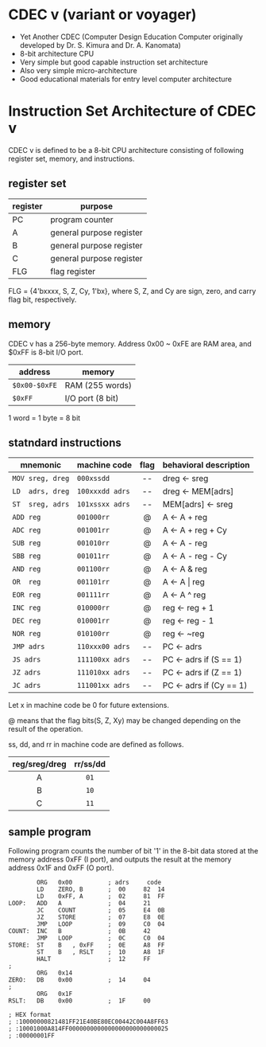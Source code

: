 # CDEC v (variant or voyager)
- Yet Another CDEC (Computer Design Education Computer originally developed by Dr. S. Kimura and Dr. A. Kanomata)
- 8-bit architecture CPU
- Very simple but good capable instruction set architecture
- Also very simple micro-architecture
- Good educational materials for entry level computer architecture 

# Instruction Set Architecture of CDEC v
CDEC v is defined to be a 8-bit CPU architecture consisting of following register set, memory, and instructions.

## register set 

| register | purpose                |
|----------|------------------------|
| PC       | program counter        |
| A        |general purpose register|
| B        |general purpose register|
| C        |general purpose register|
| FLG      |flag register           |

FLG = {4'bxxxx, S, Z, Cy, 1'bx}, where S, Z, and Cy are sign, zero, and carry flag bit, respectively. 

## memory

CDEC v has a 256-byte memory. Address 0x00 ~ 0xFE are RAM area, and $0xFF is 8-bit I/O port.

| address     | memory            |
|-------------|-------------------|
|`$0x00-$0xFE`| RAM (255 words)   |
|`$0xFF      `| I/O port (8 bit)  |
1 word = 1 byte = 8 bit

## statndard instructions

| mnemonic       | machine code  | flag | behavioral description |
|----------------|---------------|:----:|------------------------|
|`MOV sreg, dreg`|`000xssdd`     |  --  | dreg <- sreg           |
|`LD  adrs, dreg`|`100xxxdd adrs`|  --  | dreg <- MEM[adrs]      |
|`ST  sreg, adrs`|`101xssxx adrs`|  --  | MEM[adrs] <- sreg      |
|`ADD reg       `|`001000rr`     |  @   | A <- A + reg           |
|`ADC reg       `|`001001rr`     |  @   | A <- A + reg + Cy      |
|`SUB reg       `|`001010rr`     |  @   | A <- A - reg           |
|`SBB reg       `|`001011rr`     |  @   | A <- A - reg - Cy      |
|`AND reg       `|`001100rr`     |  @   | A <- A & reg           |
|`OR  reg       `|`001101rr`     |  @   | A <- A \| reg          |
|`EOR reg       `|`001111rr`     |  @   | A <- A ^ reg           |
|`INC reg       `|`010000rr`     |  @   | reg <- reg + 1         |
|`DEC reg       `|`010001rr`     |  @   | reg <- reg - 1         |
|`NOR reg       `|`010100rr`     |  @   | reg <- ~reg            |
|`JMP adrs      `|`110xxx00 adrs`|  --  | PC <- adrs             |
|`JS adrs       `|`111100xx adrs`|  --  | PC <- adrs if (S == 1) |
|`JZ adrs       `|`111010xx adrs`|  --  | PC <- adrs if (Z == 1) |
|`JC adrs       `|`111001xx adrs`|  --  | PC <- adrs if (Cy == 1)|

Let x in machine code be 0 for future extensions.

@ means that the flag bits(S, Z, Xy) may be changed
depending on the result of the operation.

ss, dd, and rr in machine code are defined as follows.

| reg/sreg/dreg | rr/ss/dd |
|:-------------:|:--------:|
| A             |`01`      | 
| B             |`10`      |
| C             |`11`      |

## sample program

Following program counts the number of bit '1' in
the 8-bit data stored at the memory address 0xFF (I port),
and outputs the result at the memory address 0x1F and 0xFF (O port).

``` [bitcount.asm]
        ORG   0x00          ; adrs     code
        LD    ZERO, B       ;  00     82  14
        LD    0xFF, A       ;  02     81  FF
LOOP:   ADD   A             ;  04     21
        JC    COUNT         ;  05     E4  0B
        JZ    STORE         ;  07     E8  0E
        JMP   LOOP          ;  09     C0  04
COUNT:  INC   B             ;  0B     42
        JMP   LOOP          ;  0C     C0  04
STORE:  ST    B   , 0xFF    ;  0E     A8  FF
        ST    B   , RSLT    ;  10     A8  1F
        HALT                ;  12     FF
;
        ORG   0x14
ZERO:   DB    0x00          ;  14     04
;
        ORG   0x1F
RSLT:   DB    0x00          ;  1F     00

; HEX format
; :10000000821481FF21E40BE80EC00442C004A8FF63
; :10001000A814FF0000000000000000000000000025
; :00000001FF
```
